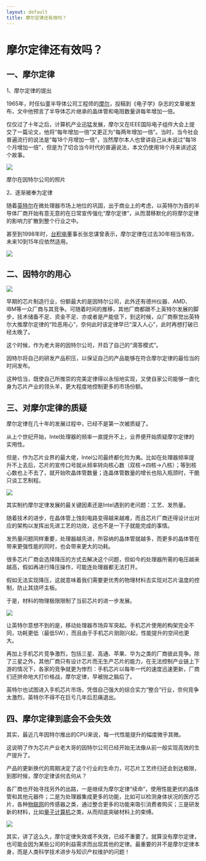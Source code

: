 ```yaml
---
layout: default
title: 摩尔定律还有效吗？
---
```


# 摩尔定律还有效吗？

## 一、摩尔定律

1、摩尔定律的提出

1965年，时任仙童半导体公司工程师的[摩尔](https://en.wikipedia.org/wiki/Gordon_Moore)，投稿到《电子学》杂志的文章被发布，文中他预言了半导体芯片继承的晶体管和电阻数量讲每年增加一倍。

仅仅过了十年之后，计算机产业迅猛发展，摩尔又在IEEE国际电子组件大会上提交了一篇论文，他将“每年增加一倍”又更正为“每两年增加一倍”。当时，当今社会普遍流行的说法是“每18个月增加一倍”，当然摩尔本人也曾讲自己从未说过“每18个月增加一倍”，但是为了切合当今时代的普遍说法，本文仍使用18个月来讲述这个故事。

![](https://gss2.bdstatic.com/-fo3dSag_xI4khGkpoWK1HF6hhy/baike/c0%3Dbaike72%2C5%2C5%2C72%2C24/sign=3b9970d01838534398c28f73f27adb1b/c9fcc3cec3fdfc039cf66004dc3f8794a5c226fb.jpg)

摩尔在因特尔公司的照片

2、逐渐被奉为定律

随着[英特尔](https://en.wikipedia.org/wiki/Intel)在微处理器市场上地位的巩固，出于商业上的考虑，以英特尔为首的半导体厂商开始有意无意的在日常宣传强化“摩尔定律”，从而潜移默化的将摩尔定律的影响力扩散到整个行业之中。

甚至到1998年时，[台积电](https://en.wikipedia.org/wiki/TSMC)董事长张忠谋曾表示，摩尔定律在过去30年相当有效，未来10到15年应依然适用。

![](https://gss2.bdstatic.com/9fo3dSag_xI4khGkpoWK1HF6hhy/baike/crop%3D0%2C26%2C500%2C330%3Bc0%3Dbaike80%2C5%2C5%2C80%2C26/sign=2a14d2933e7adab4299f4103b6e49f2e/622762d0f703918f72e15c71593d269759eec45d.jpg)

## 二、因特尔的用心

![](http://pic-bucket.nosdn.127.net/photo/0031/2017-09-30/CVJVKU4J56HR0031NOS.jpg?imageView&thumbnail=550x0)

早期的芯片制造行业，份额最大的是因特尔公司，此外还有德州仪器、AMD、IBM等一众厂商与其竞争。可随着时间的推移，其他厂商都跟不上英特尔发展的脚步，技术储备不足、资金不足、亦或者是产能低下，到这时候，众厂商察觉出英特尔大推摩尔定律的“险恶用心”，奈何此时该定律早已“深入人心”，此时再想打破已经太晚了。

这个时候，作为老大哥的因特尔公司，开启了自己的“滴答模式”。

因特尔将自己的研发产品积压，以保证自己的产品能够在符合摩尔定律的最恰当的时间发布。

这种恰当，既使自己所推崇的完美定律得以永恒地实现，又使自家公司能够一直化身为芯片产业的领头羊，更大程度地控制更多的市场份额。


## 三、对摩尔定律的质疑

摩尔定律在几十年的发展过程中，已经不是第一次被质疑了。

从上个世纪开始，Intel处理器的频率一直提升不上，业界便开始质疑摩尔定律的实用性。

但是，作为芯片业界的最大佬，Intel公司最终都化险为夷。比如在处理器频率提升不上去后，芯片的宣传口号就从频率转向核心数（双核->四核->八核）；等到核心数也上不去了，就开始吹晶体管数量；连晶体管数量的增长也陷入瓶颈时，干脆只谈工艺制程。

![](http://pic-bucket.nosdn.127.net/photo/0031/2017-09-30/CVJVKU4I56HR0031NOS.jpg?imageView&thumbnail=550x0)

其实制约摩尔定律发展的最关键因素还是Intel遇到的老问题：工艺、发热量。

随着技术的进步，在晶体管上蚀刻电路变得越来越难，而且芯片厂商还得设计出对应的架构以发挥出先进工艺的功效，这也不是一下子就能完成的事情。

发热量问题同样重要，处理器越先进，所容纳的晶体管就越多，而更多的晶体管在带来更强性能的同时，也会带来更大的功耗。

很多芯片厂商会选择降压的方式去解决这个问题，但如今的处理器所需的电压越来越高，假如再进行降压操作，可能连处理器都无法打开。

假如无法实现降压，这就意味着我们需要更优秀的物理材料去实现对芯片温度的控制，防止其烧坏主板。

于是，材料的物理极限限制了当前芯片的进一步发展。

![](https://ss0.bdstatic.com/70cFuHSh_Q1YnxGkpoWK1HF6hhy/it/u=3659917794,3732960056&fm=26&gp=0.jpg)

让英特尔意想不到的是，移动处理器市场异军突起。手机芯片使用的构架完全不同，功耗更低（最低5W），而且由于手机芯片刚刚兴起，性能提升的空间也更大。

再加上手机芯片竞争激烈，包括三星、高通、苹果、华为之类的厂商彼此竞争。除了三星之外，其他厂商只有设计芯片而无生产芯片的能力，在无法控制产业链上下游的情况下，各家的竞争就更为惨烈：手机芯片以每年一代的速度迅速更新，厂商们还拼命地大打价格战，摩尔定律，早被抛之脑后了。

英特尔也试图进入手机芯片市场，凭借自己强大的综合实力“整合”行业，奈何竞争太激烈，英特尔不得不在巨亏几年后忍痛退出。

## 四、摩尔定律到底会不会失效

其实，最近几年因特尔推出的CPU来说，每一代性能提升的幅度微乎其微。

这说明了作为芯片产业老大哥的因特尔公司已经开始无法像从前一般实现高效的生产提升了。

产品的更新换代的周期决定了这个行业的生命力，可芯片工艺终归还会到达极限，到那时候，摩尔定律该何去何从？

各厂商也开始寻找另外的出路，一是继续为摩尔定律“续命”，使用性能更优的晶体管和其他元器件；二是为处理器集成更多的功能，比如可以检测身体状况的医疗芯片，各种[物联网](https://en.wikipedia.org/wiki/Internet_of_things)的传感器之类，通过整合更多的功能来吸引消费者购买；三是研发新的材料，比如[量子计算机](https://en.wikipedia.org/wiki/Quantum_computing)之类，从而彻底突破材料上的束缚。

![](https://a5img.pncdn.cn/2016/0310/1457582556218.png)

其实，讲了这么久，摩尔定律失效或不失效，已经不重要了。就算没有摩尔定律，也可能会因为某些公司的利益需求而出现其他的定律。最重要的并不是摩尔定律本身，而是人类科学技术进步与知识产权维护的问题！
